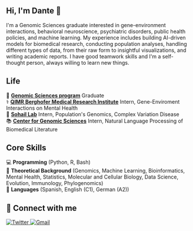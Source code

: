 ## Hi, I'm Dante :wave:

I'm a Genomic Sciences graduate interested in gene-environment interactions, behavioral neuroscience, psychiatric disorders, public health policies, and machine learning. My experience includes building AI-driven models for biomedical research, conducting population analyses, handling different types of data, from their raw form to insightful visualizations, and writing academic reports. I have good teamwork skills and I'm a self-thought person, always willing to learn new things.


Life
----

:school_satchel: [**Genomic Sciences program**][lcg] Graduate   
:medical_symbol: [**QIMR Berghofer Medical Research Institute**][qimr] Intern, Gene-Enviroment Interactions on Mental Health  
:microscope: [**Sohail Lab**][sl] Intern, Population's Genomics, Complex Variation Disease   
:books: [**Center for Genomic Sciences**][ccg] Intern, Natural Language Processing of Biomedical Literature  
    

[lcg]:  https://www.lcg.unam.mx  
[qimr]: https://www.qimrberghofer.edu.au/our-research/mental-health-and-neuroscience/psychiatric-genetics/  
[sl]: https://www.sohaillab.com  
[ccg]: https://www.ccg.unam.mx/en/computational-genomics/


Core Skills
------

:computer:         **Programming** (Python, R, Bash)  
:notebook:     **Theoretical Background** (Genomics, Machine Learning, Bioinformatics, Mental Health, Statistics, Molecular and Cellular Biology, Data Science, Evolution, Immunology, Phylogenomics)  
:crystal_ball:             **Languages** (Spanish, English (C1), German (A2))  


🔗 Connect with me
------
<p align="left">
 <a href="https://twitter.com/DanteToSe" target="_blank">
    <img src="https://img.shields.io/badge/Twitter-%231877F2.svg?&style=flat-square&logo=twitter&logoColor=white&color=071A2C" alt="Twitter">
<a href="mailto:danteadotose@gmail.com" mailto="danteadotose@gmail.com" target="_blank">
<img src="https://img.shields.io/badge/Gmail-%231877F2.svg?&style=flat-square&logo=gmail&logoColor=white&color=071A2C" alt="Gmail">
